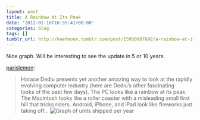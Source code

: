 ```yaml
---
layout: post
title: A Rainbow At Its Peak
date: '2012-01-16T16:35:41+00:00'
categories: blog
tags: []
tumblr_url: http://keefmoon.tumblr.com/post/15950807698/a-rainbow-at-its-peak
---
```

Nice graph. Will be interesting to see the update in 5 or 10 years.

[parislemon](http://parislemon.com/post/15950097492/a-rainbow-at-its-peak):

>Horace Dediu presents yet another amazing way to look at the rapidly evolving computer industry (here are Dediu’s other fascinating looks of the past few days).
The PC looks like a rainbow at its peak.
The Macintosh looks like a roller coaster with a misleading small first hill that tricks riders.
Android, iPhone, and iPad look like fireworks just taking off…
> ![Graph of units shipped per year](http://65.media.tumblr.com/tumblr_lxwfx3cwMz1qz4gev.png)
